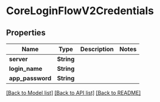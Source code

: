# CoreLoginFlowV2Credentials

## Properties

Name | Type | Description | Notes
------------ | ------------- | ------------- | -------------
**server** | **String** |  | 
**login_name** | **String** |  | 
**app_password** | **String** |  | 

[[Back to Model list]](../README.md#documentation-for-models) [[Back to API list]](../README.md#documentation-for-api-endpoints) [[Back to README]](../README.md)



